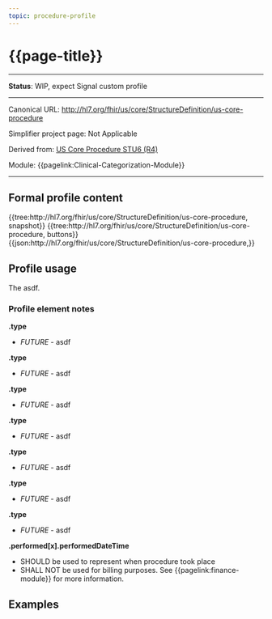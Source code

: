 ```yaml
---
topic: procedure-profile
---
```


# {{page-title}}

---

**Status**:  WIP, expect Signal custom profile

---

Canonical URL: http://hl7.org/fhir/us/core/StructureDefinition/us-core-procedure

Simplifier project page: Not Applicable

Derived from: [US Core Procedure STU6 (R4)](https://hl7.org/fhir/us/core/StructureDefinition-us-core-procedure.html)

Module:  {{pagelink:Clinical-Categorization-Module}}

---

## Formal profile content
<tabs>
	<tab title="Tree snapshot">
		{{tree:http://hl7.org/fhir/us/core/StructureDefinition/us-core-procedure, snapshot}}
	</tab>
	<tab title="Tree, diff/hybrid/snapshot">
		{{tree:http://hl7.org/fhir/us/core/StructureDefinition/us-core-procedure, buttons}}
	</tab>
	<tab title="JSON">
		{{json:http://hl7.org/fhir/us/core/StructureDefinition/us-core-procedure,}}
	</tab>
</tabs>

## Profile usage

The asdf.

### Profile element notes

**.type**
- *FUTURE* - asdf

**.type**
- *FUTURE* - asdf

**.type**
- *FUTURE* - asdf

**.type**
- *FUTURE* - asdf

**.type**
- *FUTURE* - asdf

**.type**
- *FUTURE* - asdf

**.type**
- *FUTURE* - asdf

**.performed[x].performedDateTime**
- SHOULD be used to represent when procedure took place
- SHALL NOT be used for billing purposes.  See {{pagelink:finance-module}} for more information.

## Examples

